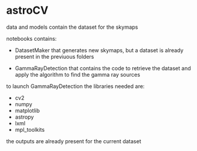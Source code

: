 # astroCV


data and models contain the dataset for the skymaps

notebooks contains:

- DatasetMaker that generates new skymaps, but a dataset is already present in the previuous folders

- GammaRayDetection that contains the code to retrieve the dataset and apply the algorithm to find the gamma ray sources


to launch GammaRayDetection the libraries needed are:
- cv2
- numpy 
- matplotlib 
- astropy
- lxml 
- mpl_toolkits

the outputs are already present for the current dataset

            
